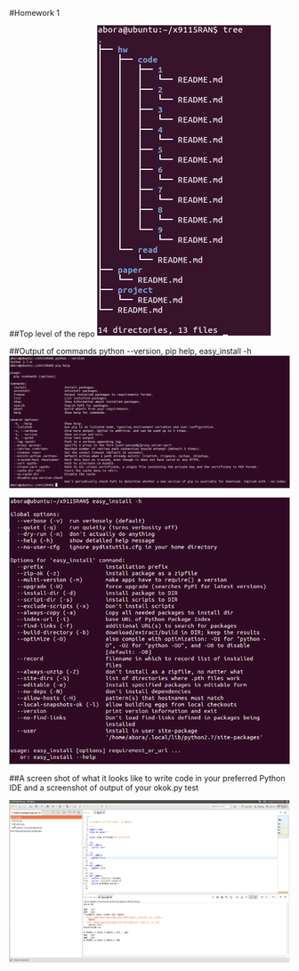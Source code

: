 #Homework 1

##Top level of the repo
![tree](images/tree.png)

##Output of commands python --version, pip help, easy_install -h
![pip](images/pip-help.png)

![easy_install](images/easy_install.png)

##A screen shot of what it looks like to write code in your preferred Python IDE
and a screenshot of output of your okok.py test

![output](images/okok.png)
